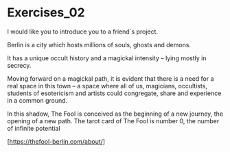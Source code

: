 # Exercises_02
I would like you to introduce you to a friend´s project.

Berlin is a city which hosts millions of souls, ghosts and demons.

It has a unique occult history and a magickal intensity – lying mostly in secrecy.

Moving forward on a magickal path, it is evident that there is a need for a real space in this town – a space where all of us, magicians, occultists, students of esotericism and artists could congregate, share and experience in a common ground.

In this shadow, The Fool is conceived as the beginning of a new journey, the opening of a new path. The tarot card of The Fool is number 0, the number of infinite potential

[https://thefool-berlin.com/about/]
